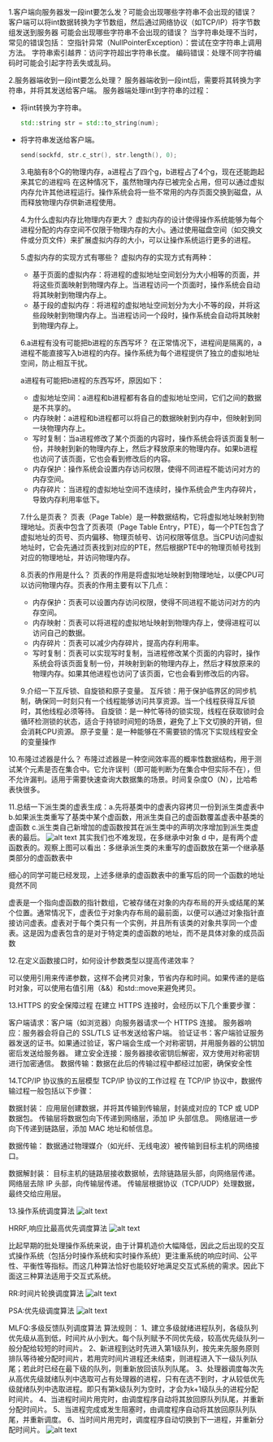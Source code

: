 1.客户端向服务器发一段int要怎么发？可能会出现哪些字符串不会出现的错误？
客户端可以将int数据转换为字节数组，然后通过网络协议（如TCP/IP）将字节数组发送到服务器
可能会出现哪些字符串不会出现的错误？
当字符串处理不当时，常见的错误包括：
空指针异常（NullPointerException）：尝试在空字符串上调用方法。
字符串索引越界：访问字符超出字符串长度。
编码错误：处理不同字符编码时可能会引起字符丢失或乱码。

2.服务器端收到一段int要怎么处理？
服务器端收到一段int后，需要将其转换为字符串，并将其发送给客户端。
服务器端处理int到字符串的过程：
- 将int转换为字符串。
  ```c++
  std::string str = std::to_string(num);
  ```
- 将字符串发送给客户端。
  ```c++
  send(sockfd, str.c_str(), str.length(), 0);
  ```
  3.电脑有8个G的物理内存，a进程占了四个g，b进程占了4个g，现在还能跑起来其它的进程吗
  在这种情况下，虽然物理内存已被完全占用，但可以通过虚拟内存允许其他进程运行。操作系统会将一些不常用的内存页面交换到磁盘，从而释放物理内存供新进程使用。

  4.为什么虚拟内存比物理内存更大？
  虚拟内存的设计使得操作系统能够为每个进程分配的内存空间不仅限于物理内存的大小。通过使用磁盘空间（如交换文件或分页文件）来扩展虚拟内存的大小，可以让操作系统运行更多的进程。

  5.虚拟内存的实现方式有哪些？
  虚拟内存的实现方式有两种：
  - 基于页面的虚拟内存：将进程的虚拟地址空间划分为大小相等的页面，并将这些页面映射到物理内存上。当进程访问一个页面时，操作系统会自动将其映射到物理内存上。
  - 基于段的虚拟内存：将进程的虚拟地址空间划分为大小不等的段，并将这些段映射到物理内存上。当进程访问一个段时，操作系统会自动将其映射到物理内存上。

  6.a进程有没有可能把b进程的东西写坏？
    在正常情况下，进程间是隔离的，a进程不能直接写入b进程的内存。操作系统为每个进程提供了独立的虚拟地址空间，防止相互干扰。

  a进程有可能把b进程的东西写坏，原因如下：
  - 虚拟地址空间：a进程和b进程都有各自的虚拟地址空间，它们之间的数据是不共享的。
  - 内存映射：a进程和b进程都可以将自己的数据映射到内存中，但映射到同一块物理内存上。
  - 写时复制：当a进程修改了某个页面的内容时，操作系统会将该页面复制一份，并映射到新的物理内存上，然后才释放原来的物理内存。如果b进程也访问了该页面，它也会看到修改后的内容。
  - 内存保护：操作系统会设置内存访问权限，使得不同进程不能访问对方的内存空间。
  - 内存碎片：当进程的虚拟地址空间不连续时，操作系统会产生内存碎片，导致内存利用率低下。

  7.什么是页表？
  页表（Page Table）是一种数据结构，它将虚拟地址映射到物理地址。页表中包含了页表项（Page Table Entry，PTE），每一个PTE包含了虚拟地址的页号、页内偏移、物理页帧号、访问权限等信息。当CPU访问虚拟地址时，它会先通过页表找到对应的PTE，然后根据PTE中的物理页帧号找到对应的物理地址，并访问物理内存。

  8.页表的作用是什么？
  页表的作用是将虚拟地址映射到物理地址，以便CPU可以访问物理内存。页表的作用主要有以下几点：
  - 内存保护：页表可以设置内存访问权限，使得不同进程不能访问对方的内存空间。
  - 内存映射：页表可以将进程的虚拟地址映射到物理内存上，使得进程可以访问自己的数据。
  - 内存碎片：页表可以减少内存碎片，提高内存利用率。
  - 写时复制：页表可以实现写时复制，当进程修改某个页面的内容时，操作系统会将该页面复制一份，并映射到新的物理内存上，然后才释放原来的物理内存。如果其他进程也访问了该页面，它也会看到修改后的内容。
  
  9.介绍一下互斥锁、自旋锁和原子变量。
  互斥锁：用于保护临界区的同步机制，确保同一时刻只有一个线程能够访问共享资源。当一个线程获得互斥锁时，其他线程必须等待。
自旋锁：是一种忙等待的锁实现，线程在获取锁时会循环检测锁的状态，适合于持锁时间短的场景，避免了上下文切换的开销，但会消耗CPU资源。
原子变量：是一种能够在不需要锁的情况下实现线程安全的变量操作

10.布隆过滤器是什么？
布隆过滤器是一种空间效率高的概率性数据结构，用于测试某个元素是否在集合中。它允许误判（即可能判断为在集合中但实际不在），但不允许漏判。适用于需要快速查询大数据集的场景。时间复杂度O（N），比哈希表快很多。

11.总结一下派生类的虚表生成：a.先将基类中的虚表内容拷贝一份到派生类虚表中 b.如果派生类重写了基类中某个虚函数，用派生类自己的虚函数覆盖虚表中基类的虚函数 c.派生类自己新增加的虚函数按其在派生类中的声明次序增加到派生类虚表的最后。
![alt text](image.png)
 其实我们也不难发现，在多继承中对象 d 中，是有两个虚函数表的。观察上图可以看出：多继承派生类的未重写的虚函数放在第一个继承基类部分的虚函数表中

细心的同学可能已经发现，上述多继承的虚函数表中的重写后的同一个函数的地址竟然不同

虚表是一个指向虚函数的指针数组，它被存储在对象的内存布局的开头或结尾的某个位置。通常情况下，虚表位于对象内存布局的最前面，以便可以通过对象指针直接访问虚表。虚表对于每个类只有一个实例，并且所有该类的对象共享同一个虚表。这是因为虚表包含的是对于特定类的虚函数的地址，而不是具体对象的成员函数

12.在定义函数接口时，如何设计参数类型以提高传递效率？

可以使用引用来传递参数，这样不会拷贝对象，节省内存和时间。如果传递的是临时对象，可以使用右值引用（&&）和std::move来避免拷贝。

13.HTTPS 的安全保障过程
在建立 HTTPS 连接时，会经历以下几个重要步骤：

客户端请求：客户端（如浏览器）向服务器请求一个 HTTPS 连接。
服务器响应：服务器会将自己的 SSL/TLS 证书发送给客户端。
验证证书：客户端验证服务器发送的证书。如果通过验证，客户端会生成一个对称密钥，并用服务器的公钥加密后发送给服务器。
建立安全连接：服务器接收密钥后解密，双方使用对称密钥进行加密通信。
数据传输：数据在此后的传输过程中都经过加密，确保安全性

14.TCP/IP 协议族的五层模型
TCP/IP 协议的工作过程
在 TCP/IP 协议中，数据传输过程一般包括以下步骤：

数据封装：
应用层创建数据，并将其传输到传输层，封装成对应的 TCP 或 UDP 数据包。
传输层将数据包向下传递到网络层，添加 IP 头部信息。
网络层进一步向下传递到链路层，添加 MAC 地址和帧信息。

数据传输：
数据通过物理媒介（如光纤、无线电波）被传输到目标主机的网络接口。

数据解封装：
目标主机的链路层接收数据帧，去除链路层头部，向网络层传递。
网络层去除 IP 头部，向传输层传递。
传输层根据协议（TCP/UDP）处理数据，最终交给应用层。






13.操作系统调度算法
![alt text](image-1.png)

HRRF,响应比最高优先调度算法
![alt text](image-2.png)


比起早期的批处理操作系统来说，由于计算机造价大幅降低，因此之后出现的交互式操作系统（包括分时操作系统和实时操作系统）更注重系统的响应时间、公平性、平衡性等指标。而这几种算法恰好也能较好地满足交互式系统的需求。因此下面这三种算法适用于交互式系统。

RR:时间片轮换调度算法
![alt text](image-3.png)

PSA:优先级调度算法
![alt text](image-4.png)

MLFQ:多级反馈队列调度算法
算法规则：
1、建立多级就绪进程队列，各级队列优先级从高到低，时间片从小到大。每个队列赋予不同优先级，较高优先级队列一般分配给较短的时间片。
2、新进程到达时先进入第1级队列，按先来先服务原则排队等待被分配时间片，若用完时间片进程还未结束，则进程进入下一级队列队尾；若此时已经在最下级的队列，则重新放回该队列队尾。
3、处理器调度每次先从高优先级就绪队列中选取可占有处理器的进程，只有在选不到时，才从较低优先级就绪队列中选取进程。即只有第k级队列为空时，才会为k+1级队头的进程分配时间片。
4、当进程时间片用完时，由调度程序自动将其放回原队列队尾，并重新分配时间片。
5、当进程完成或发生阻塞时，由调度程序自动将其放回原队列队尾，并重新调度。
6、当时间片用完时，调度程序自动切换到下一进程，并重新分配时间片。
![alt text](image-5.png)